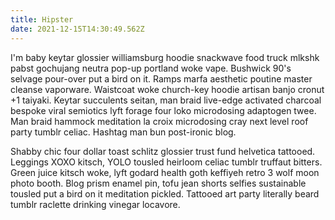 ```yaml
---
title: Hipster
date: 2021-12-15T14:30:49.562Z
---
```

I'm baby keytar glossier williamsburg hoodie snackwave food truck mlkshk pabst gochujang neutra pop-up portland woke vape. Bushwick 90's selvage pour-over put a bird on it. Ramps marfa aesthetic poutine master cleanse vaporware. Waistcoat woke church-key hoodie artisan banjo cronut +1 taiyaki. Keytar succulents seitan, man braid live-edge activated charcoal bespoke viral semiotics lyft forage four loko microdosing adaptogen twee. Man braid hammock meditation la croix microdosing cray next level roof party tumblr celiac. Hashtag man bun post-ironic blog.

Shabby chic four dollar toast schlitz glossier trust fund helvetica tattooed. Leggings XOXO kitsch, YOLO tousled heirloom celiac tumblr truffaut bitters. Green juice kitsch woke, lyft godard health goth keffiyeh retro 3 wolf moon photo booth. Blog prism enamel pin, tofu jean shorts selfies sustainable tousled put a bird on it meditation pickled. Tattooed art party literally beard tumblr raclette drinking vinegar locavore.